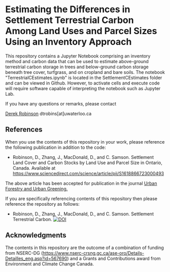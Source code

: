 # Estimating the Differences in Settlement Terrestrial Carbon Among Land Uses and Parcel Sizes Using an Inventory Approach

This repository contains a Jupyter Notebook comprising an inventory method and carbon data that can be used to estimate above-ground terrestrial carbon storage in trees and below-ground carbon storage beneath tree cover, turfgrass, and on cropland and bare soils. The notebook "TerrestrialCEstimates.ipynb" is located in the SettlementCEstimates folder and can be viewed in Github. However, to activate cells and execute code will require software capable of interpreting the notebook such as Jupyter Lab.

If you have any questions or remarks, please contact

[Derek Robinson](https://uwaterloo.ca/geography-environmental-management/people-profiles/derek-t-robinson)
dtrobins[at]uwaterloo.ca

## References

When you use the contents of this repository in your work, please reference the following 
publication in addition to the code:

- Robinson, D., Zhang, J., MacDonald, D., and C. Samson. Settlement Land Cover and Carbon 
Stocks by Land Use and Parcel Size in Ontario, Canada. 
Available at https://www.sciencedirect.com/science/article/pii/S1618866723000493

The above article has been accepted for publication in the journal <a href="https://www.sciencedirect.com/journal/urban-forestry-and-urban-greening">Urban Forestry and Urban Greening.</a>

If you are specifically referencing contents of this repository then please reference the repository as follows:

- Robinson, D., Zhang, J., MacDonald, D., and C. Samson. Settlement Terrestrial Carbon.
[![DOI](https://zenodo.org/badge/446481262.svg)](https://zenodo.org/badge/latestdoi/446481262)


## Acknowledgments

The contents in this repository are the outcome of a combination of funding from NSERC-DG (https://www.nserc-crsng.gc.ca/ase-oro/Details-Detailles_eng.asp?id=567690) and a Grants and Contributions award from Environment and Climate Change Canada.
